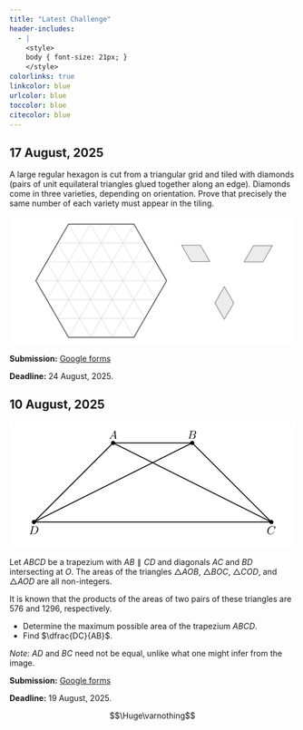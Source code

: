 ```yaml
---
title: "Latest Challenge"
header-includes:
  - |
    <style>
    body { font-size: 21px; }
    </style>
colorlinks: true
linkcolor: blue
urlcolor: blue
toccolor: blue
citecolor: blue
---
```



## 17 August, 2025


A large regular hexagon is cut from a triangular grid and tiled with diamonds (pairs of unit equilateral triangles glued together along an edge). Diamonds come in three varieties, depending on orientation. Prove that precisely the same number of each variety must appear in the tiling.

![](images/17-aug-25-hexagon-tiling.png)

**Submission:** [Google forms](https://forms.gle/P8v4ZSR1gcN6hQq66)

**Deadline:** 24 August, 2025.


## 10 August, 2025

![](images/10-aug-25-trapezium.png)

Let $ABCD$ be a trapezium with $AB \parallel CD$ and diagonals $AC$ and $BD$ intersecting at $O$. The areas of the triangles $\triangle AOB$, $\triangle BOC$, $\triangle COD$, and $\triangle AOD$ are all non-integers.

It is known that the products of the areas of two pairs of these triangles are $576$ and $1296$, respectively.

- Determine the maximum possible area of the trapezium $ABCD$.
- Find $\dfrac{DC}{AB}$.


*Note:* $AD$ and $BC$ need not be equal, unlike what one might infer from the image.

**Submission:** [Google forms](https://forms.gle/HEaLHSbx46GBVTS6A)

**Deadline:** 19 August, 2025.


$$\Huge\varnothing$$

